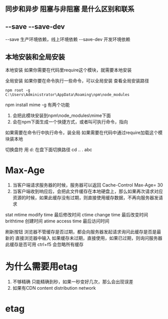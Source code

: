 ##  同步和异步 阻塞与非阻塞 是什么区别和联系

## --save --save-dev
--save
生产环境依赖，线上环境依赖
--save-dev
开发环境依赖


## 本地安装和全局安装
本地安装
如果你需要在代码里require这个模块，就需要本地安装

全局安装
如果你要在命令执行一些命令，可以全局安装
查看全局安装路径 
```
npm root -g
C:\Users\Administrator\AppData\Roaming\npm\node_modules
```

npm install mime -g 
有两个功能
1. 会把此模块安装到npm\node_modules\mime下面
2. 会在npm下面生成一个快捷方式，或者叫可执行命令，指向


如果需要在命令行中执行命令，装全局
如果需要在代码中通过require加载这个模块装本地


切换盘符 用  d:
在盘下面切换路径  cd ..   .   abc


# Max-Age
1. 当客户端请求服务器的时候，服务器可以返回 Cache-Control Max-Age= 30
2. 当客户端收到响应后，会把此文件缓存在本地硬盘上，那么如果再次请求对应资源的时候，如果此缓存没有过期，则直接使用缓存数据，不再向服务器发请求


stat
mtime modify time 最后修改时间
ctime change time 最后改变时间
brithtime 创建时间
atime access time 最后访问时间

刷新按钮
浏览器不管缓存是否过期，都会向服务器发起请求询问此缓存是否是最新的
直接浏览器中输入
如果缓存未过期，直接使用，如果已过期，则询问服务器此缓存是否可用
ctrl+f5 
会忽略所有缓存

# 为什么需要用etag
1. 不够精确 只能精确到秒，如果一秒变好几次，那么会出现误差
2. 如果有CDN content distribution network

# etag

